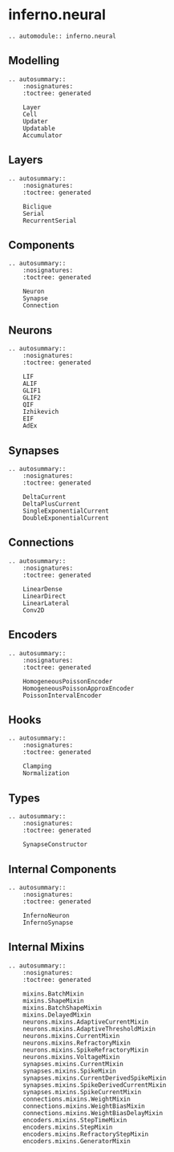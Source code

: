 # inferno.neural

```{eval-rst}
.. automodule:: inferno.neural
```

## Modelling
```{eval-rst}
.. autosummary::
    :nosignatures:
    :toctree: generated

    Layer
    Cell
    Updater
    Updatable
    Accumulator
```

## Layers
```{eval-rst}
.. autosummary::
    :nosignatures:
    :toctree: generated

    Biclique
    Serial
    RecurrentSerial
```

## Components
```{eval-rst}
.. autosummary::
    :nosignatures:
    :toctree: generated

    Neuron
    Synapse
    Connection
```

## Neurons
```{eval-rst}
.. autosummary::
    :nosignatures:
    :toctree: generated

    LIF
    ALIF
    GLIF1
    GLIF2
    QIF
    Izhikevich
    EIF
    AdEx
```

## Synapses
```{eval-rst}
.. autosummary::
    :nosignatures:
    :toctree: generated

    DeltaCurrent
    DeltaPlusCurrent
    SingleExponentialCurrent
    DoubleExponentialCurrent
```

## Connections
```{eval-rst}
.. autosummary::
    :nosignatures:
    :toctree: generated

    LinearDense
    LinearDirect
    LinearLateral
    Conv2D
```

## Encoders
```{eval-rst}
.. autosummary::
    :nosignatures:
    :toctree: generated

    HomogeneousPoissonEncoder
    HomogeneousPoissonApproxEncoder
    PoissonIntervalEncoder
```

## Hooks
```{eval-rst}
.. autosummary::
    :nosignatures:
    :toctree: generated

    Clamping
    Normalization
```

## Types
```{eval-rst}
.. autosummary::
    :nosignatures:
    :toctree: generated

    SynapseConstructor
```

## Internal Components
```{eval-rst}
.. autosummary::
    :nosignatures:
    :toctree: generated

    InfernoNeuron
    InfernoSynapse
```

## Internal Mixins
```{eval-rst}
.. autosummary::
    :nosignatures:
    :toctree: generated

    mixins.BatchMixin
    mixins.ShapeMixin
    mixins.BatchShapeMixin
    mixins.DelayedMixin
    neurons.mixins.AdaptiveCurrentMixin
    neurons.mixins.AdaptiveThresholdMixin
    neurons.mixins.CurrentMixin
    neurons.mixins.RefractoryMixin
    neurons.mixins.SpikeRefractoryMixin
    neurons.mixins.VoltageMixin
    synapses.mixins.CurrentMixin
    synapses.mixins.SpikeMixin
    synapses.mixins.CurrentDerivedSpikeMixin
    synapses.mixins.SpikeDerivedCurrentMixin
    synapses.mixins.SpikeCurrentMixin
    connections.mixins.WeightMixin
    connections.mixins.WeightBiasMixin
    connections.mixins.WeightBiasDelayMixin
    encoders.mixins.StepTimeMixin
    encoders.mixins.StepMixin
    encoders.mixins.RefractoryStepMixin
    encoders.mixins.GeneratorMixin
```